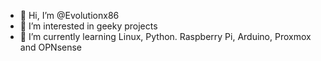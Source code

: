 - 👋 Hi, I’m @Evolutionx86
- 👀 I’m interested in geeky projects
- 🌱 I’m currently learning Linux, Python.  Raspberry Pi, Arduino, Proxmox and OPNsense

<!---
Evolutionx86/Evolutionx86 is a ✨ special ✨ repository because its `README.md` (this file) appears on your GitHub profile.
You can click the Preview link to take a look at your changes.
--->

